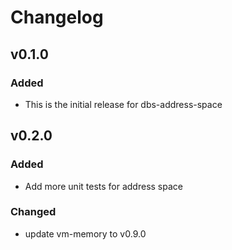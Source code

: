 # Changelog

## v0.1.0

### Added

- This is the initial release for dbs-address-space

## v0.2.0

### Added

- Add more unit tests for address space

### Changed

- update vm-memory to v0.9.0


